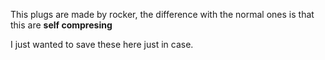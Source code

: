 This plugs are made by rocker, the difference with the normal ones is that this are **self compresing**


I just wanted to save these here just in case.

